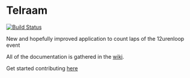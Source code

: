 # Telraam
[![Build Status](https://travis-ci.com/12urenloop/Telraam.svg?branch=development)](https://travis-ci.com/12urenloop/Telraam)

New and hopefully improved application to count laps of the 12urenloop event

All of the documentation is gathered in the [wiki][telraamwiki].

Get started contributing [here][wikistarted]

[telraamwiki]: https://github.com/12urenloop/Telraam/wiki 
[wikistarted]: https://github.com/12urenloop/Telraam/wiki/Getting-Started
